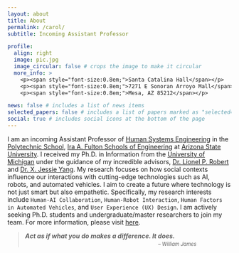 ```yaml
---
layout: about
title: About
permalink: /carol/
subtitle: Incoming Assistant Professor

profile:
  align: right
  image: pic.jpg
  image_circular: false # crops the image to make it circular
  more_info: >
    <p><span style="font-size:0.8em;">Santa Catalina Hall</span></p>
    <p><span style="font-size:0.8em;">7271 E Sonoran Arroyo Mall</span></p>
    <p><span style="font-size:0.8em;">Mesa, AZ 85212</span></p>

news: false # includes a list of news items
selected_papers: false # includes a list of papers marked as "selected={true}"
social: true # includes social icons at the bottom of the page
---
```


I am an incoming Assistant Professor of [Human Systems Engineering](https://poly.engineering.asu.edu/hse/) in the [Polytechnic School](https://poly.engineering.asu.edu/), [Ira A. Fulton Schools of Engineering](https://engineering.asu.edu/) at [Arizona State University](https://www.asu.edu/). I received my Ph.D. in Information from the [University of Michigan](https://umich.edu/) under the guidance of my incredible advisors, [Dr. Lionel P. Robert](https://sites.google.com/umich.edu/lionelrobert/home) and [Dr. X. Jessie Yang](https://ioe.engin.umich.edu/people/yang-xi-jessie/). My research focuses on how social contexts influence our interactions with cutting-edge technologies such as AI, robots, and automated vehicles. I aim to create a future where technology is not just smart but also empathetic. Specifically, my research interests include `Human-AI Collaboration`, `Human-Robot Interaction`, `Human Factors in Automated Vehicles`, and `User Experience (UX) Design`. I am actively seeking Ph.D. students and undergraduate/master researchers to join my team. For more information, please visit [here](https://qiaoningzhang.github.io/joinus/).

> ***Act as if what you do makes a difference. It does.***<br />
>&nbsp;&nbsp;&nbsp;&nbsp;&nbsp;&nbsp;&nbsp;&nbsp;&nbsp;&nbsp;&nbsp;&nbsp;&nbsp;&nbsp;&nbsp;&nbsp;&nbsp;&nbsp;&nbsp;&nbsp;&nbsp;&nbsp;&nbsp;&nbsp;&nbsp;&nbsp;&nbsp;&nbsp;&nbsp;&nbsp;&nbsp;&nbsp;&nbsp;&nbsp;&nbsp;&nbsp;&nbsp;&nbsp;&nbsp;&nbsp;&nbsp;&nbsp;&nbsp;&nbsp;&nbsp;&nbsp;&nbsp;&nbsp;&nbsp;&nbsp;&nbsp;&nbsp;&nbsp;&nbsp;&nbsp;&nbsp;&nbsp;&nbsp;&nbsp;&nbsp;&nbsp;&nbsp;&nbsp;&nbsp;&nbsp;&nbsp;&nbsp;&nbsp;&nbsp;&nbsp;&nbsp;&nbsp;&nbsp;&nbsp;&nbsp;&nbsp;<span style="font-size:0.8em;">*– William James*</span>
